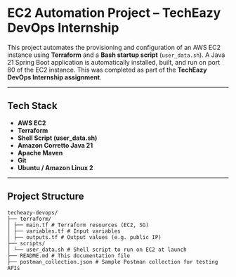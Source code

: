 #  EC2 Automation Project – TechEazy DevOps Internship

This project automates the provisioning and configuration of an AWS EC2 instance using **Terraform** and a **Bash startup script** (`user_data.sh`). A Java 21 Spring Boot application is automatically installed, built, and run on port 80 of the EC2 instance. This was completed as part of the **TechEazy DevOps Internship assignment**.

---

##  Tech Stack

- **AWS EC2**
- **Terraform**
- **Shell Script (user_data.sh)**
- **Amazon Corretto Java 21**
- **Apache Maven**
- **Git**
- **Ubuntu / Amazon Linux 2**

---

##  Project Structure

```
techeazy-devops/
├── terraform/
│ ├── main.tf # Terraform resources (EC2, SG)
│ ├── variables.tf # Input variables
│ ├── outputs.tf # Output values (e.g. public IP)
├── scripts/
│ └── user_data.sh # Shell script to run on EC2 at launch
├── README.md # This documentation file
├── postman_collection.json # Sample Postman collection for testing APIs

```
